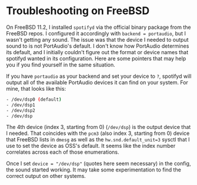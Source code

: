 # Troubleshooting on FreeBSD

On FreeBSD 11.2, I installed `spotifyd` via the official binary package from the FreeBSD repos.
I configured it accordingly with `backend = portaudio`, but I wasn't getting any sound.  The issue was that the device I needed to output sound to is not PortAudio's default.  I don't know how PortAudio determines its default, and I initially couldn't figure out the format or device names that spotifyd wanted in its configuration.  Here are some pointers that may help you if you find yourself in the same situation.

If you have `portaudio` as your backend and set your device to `?`, spotifyd will output all of the available PortAudio devices it can find on your system.  For mine, that looks like this:

```bash
- /dev/dsp0 (default)
- /dev/dsp1
- /dev/dsp2
- /dev/dsp
```

The 4th device (index 3, starting from 0) (`/dev/dsp`) is the output device that I needed.  That coincides with the `pcm3` (also index 3, starting from 0) device that FreeBSD lists in `dmesg` as well as  the `hw.snd.default_unit=3` sysctl that I use to set the device as OSS's default.  It seems like the index number correlates across each of those enumerations.

Once I set `device = "/dev/dsp"` (quotes here seem necessary) in the config, the sound started working.  It may take some experimentation to find the correct output on other systems.